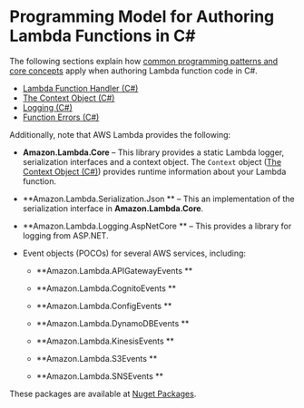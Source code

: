 # Programming Model for Authoring Lambda Functions in C\#<a name="dotnet-programming-model"></a>

The following sections explain how [common programming patterns and core concepts](http://docs.aws.amazon.com/lambda/latest/dg/programming-model-v2.html) apply when authoring Lambda function code in C\#\.


+ [Lambda Function Handler \(C\#\)](dotnet-programming-model-handler-types.md)
+ [The Context Object \(C\#\)](dotnet-context-object.md)
+ [Logging \(C\#\)](dotnet-logging.md)
+ [Function Errors \(C\#\)](dotnet-exceptions.md)

Additionally, note that AWS Lambda provides the following:

+ **Amazon\.Lambda\.Core** – This library provides a static Lambda logger, serialization interfaces and a context object\. The `Context` object \([The Context Object \(C\#\)](dotnet-context-object.md)\) provides runtime information about your Lambda function\. 

+ **Amazon\.Lambda\.Serialization\.Json ** – This an implementation of the serialization interface in **Amazon\.Lambda\.Core**\. 

+ **Amazon\.Lambda\.Logging\.AspNetCore ** – This provides a library for logging from ASP\.NET\. 

+ Event objects \(POCOs\) for several AWS services, including: 

  + **Amazon\.Lambda\.APIGatewayEvents **

  + **Amazon\.Lambda\.CognitoEvents **

  + **Amazon\.Lambda\.ConfigEvents **

  + **Amazon\.Lambda\.DynamoDBEvents **

  + **Amazon\.Lambda\.KinesisEvents **

  + **Amazon\.Lambda\.S3Events **

  + **Amazon\.Lambda\.SNSEvents **

These packages are available at [Nuget Packages](https://www.nuget.org/packages/)\.